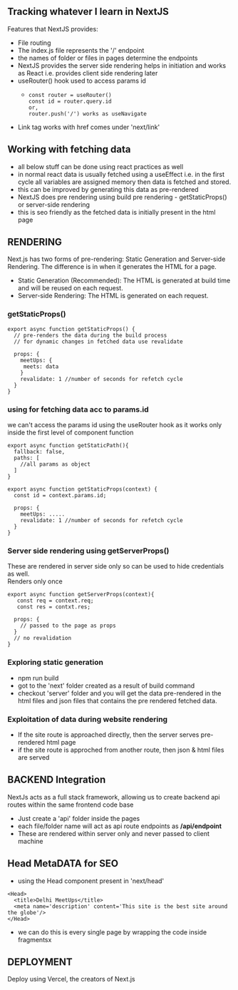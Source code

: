 ## Tracking whatever I learn in NextJS

Features that NextJS provides:
- File routing
- The index.js file represents the '/' endpoint
- the names of folder or files in pages determine the endpoints
- NextJS provides the server side rendering helps in initiation and works as React i.e. provides client side rendering later
- useRouter() hook used to access params id
  - ```
    const router = useRouter()
    const id = router.query.id 
    or, 
    router.push('/') works as useNavigate
    ```
- Link tag works with href comes under 'next/link'

## Working with fetching data
- all below stuff can be done using react practices as well
- in normal react data is usually fetched using a useEffect i.e. in the first cycle all variables are assigned memory then data is fetched and stored.
- this can be improved by generating this data as pre-rendered
- NextJS does pre rendering using build pre rendering - getStaticProps() or server-side rendering
- this is seo friendly as the fetched data is initially present in the html page

## RENDERING

Next.js has two forms of pre-rendering: Static Generation and Server-side Rendering. The difference is in when it generates the HTML for a page.

- Static Generation (Recommended): The HTML is generated at build time and will be reused on each request.
- Server-side Rendering: The HTML is generated on each request.

### getStaticProps()
```
export async function getStaticProps() { 
  // pre-renders the data during the build process
  // for dynamic changes in fetched data use revalidate
  
  props: {
    meetUps: {
     meets: data
    }
    revalidate: 1 //number of seconds for refetch cycle
  }
}
```

### using for fetching data acc to params.id

we can't access the params id using the useRouter hook as it works only inside the first level of component function
```
export async function getStaticPath(){
  fallback: false,
  paths: [
    //all params as object
  ]
}

export async function getStaticProps(context) { 
  const id = context.params.id;
  
  props: {
    meetUps: .....
    revalidate: 1 //number of seconds for refetch cycle
  }
}
```

### Server side rendering using getServerProps()
These are rendered in server side only so can be used to hide credentials as well. </br>
Renders only once

```
export async function getServerProps(context){
   const req = context.req;
   const res = contxt.res;
   
  props: {
    // passed to the page as props
  }
  // no revalidation
}
```

### Exploring static generation
- npm run build
- got to the 'next' folder created as a result of build command
- checkout 'server' folder and you will get the data pre-rendered in the html files and json files that contains the pre rendered fetched data.

### Exploitation of data during website rendering
- If the site route is approached directly, then the server serves pre-rendered html page
- if the site route is approched from another route, then json & html files are served

## BACKEND Integration
NextJs acts as a full stack framework, allowing us to create backend api routes within the same frontend code base </br>
- Just create a 'api' folder inside the pages
- each file/folder name will act as api route endpoints as <b>/api/endpoint</b>
- These are rendered within server only and never passed to client machine

## Head MetaDATA for SEO
- using the Head component present in 'next/head'
```
<Head>
  <title>Delhi MeetUps</title>
  <meta name='description' content='This site is the best site around the globe'/>
</Head>
```
- we can do this is every single page by wrapping the code inside fragmentsx

## DEPLOYMENT
Deploy using Vercel, the creators of Next.js
